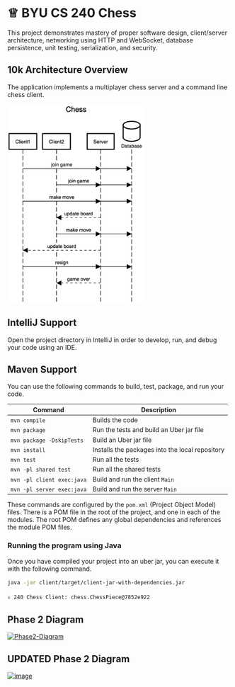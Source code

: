 # ♕ BYU CS 240 Chess

This project demonstrates mastery of proper software design, client/server architecture, networking using HTTP and WebSocket, database persistence, unit testing, serialization, and security.

## 10k Architecture Overview

The application implements a multiplayer chess server and a command line chess client.

[![Sequence Diagram](10k-architecture.png)](https://sequencediagram.org/index.html#initialData=C4S2BsFMAIGEAtIGckCh0AcCGAnUBjEbAO2DnBElIEZVs8RCSzYKrgAmO3AorU6AGVIOAG4jUAEyzAsAIyxIYAERnzFkdKgrFIuaKlaUa0ALQA+ISPE4AXNABWAexDFoAcywBbTcLEizS1VZBSVbbVc9HGgnADNYiN19QzZSDkCrfztHFzdPH1Q-Gwzg9TDEqJj4iuSjdmoMopF7LywAaxgvJ3FC6wCLaFLQyHCdSriEseSm6NMBurT7AFcMaWAYOSdcSRTjTka+7NaO6C6emZK1YdHI-Qma6N6ss3nU4Gpl1ZkNrZwdhfeByy9hwyBA7mIT2KAyGGhuSWi9wuc0sAI49nyMG6ElQQA)

## IntelliJ Support

Open the project directory in IntelliJ in order to develop, run, and debug your code using an IDE.

## Maven Support

You can use the following commands to build, test, package, and run your code.

| Command                    | Description                                     |
| -------------------------- | ----------------------------------------------- |
| `mvn compile`              | Builds the code                                 |
| `mvn package`              | Run the tests and build an Uber jar file        |
| `mvn package -DskipTests`  | Build an Uber jar file                          |
| `mvn install`              | Installs the packages into the local repository |
| `mvn test`                 | Run all the tests                               |
| `mvn -pl shared test`     | Run all the shared tests                        |
| `mvn -pl client exec:java` | Build and run the client `Main`                 |
| `mvn -pl server exec:java` | Build and run the server `Main`                 |

These commands are configured by the `pom.xml` (Project Object Model) files. There is a POM file in the root of the project, and one in each of the modules. The root POM defines any global dependencies and references the module POM files.

### Running the program using Java

Once you have compiled your project into an uber jar, you can execute it with the following command.

```sh
java -jar client/target/client-jar-with-dependencies.jar

♕ 240 Chess Client: chess.ChessPiece@7852e922
```

## Phase 2 Diagram

[![Phase2-Diagram](https://github.com/mailiap/chess/assets/103383293/3dfba1eb-34eb-4104-bd5e-65f6a5116541)](https://sequencediagram.org/index.html#initialData=C4S2BsFMAIGEAtIGckCh0AcCGAnUBjEbAO2DnBElIEZVs8RCSzYKrgAmO3AorU6AGVIOAG4jUAEyzAsAIyxIYAERnzFkdKgrFIuaKlaUa0ALQA+ISPE4AXNABWAexDFoAcywBbTcLEizS1VZBSVbbVc9HGgnADNYiN19QzZSDkCrfztHFzdPH1Q-Gwzg9TDEqJj4iuSjdmoMopF7LywAaxgvJ3FC6wCLaFLQyHCdSriEseSm6NMBurT7AFcMaWAYOSdcSRTjTka+7NaO6C6emZK1YdHI-Qma6N6ss3nU4Gpl1ZkNrZwdhfeByy9hwyBA7mIT2KAyGGhuSWi9wuc0shttps://sequencediagram.org/index.html#initialData=IYYwLg9gTgBAwgCwKYGcVwDYEskDswBQADsFGFiFifjAMpJQBuDxp5l1YdDjFqrZClWA0AIsDDAAgiBCoUA9sLETgAI2AokBAgHMoEAK5EYAYihIAJvAxJSMYESLYQErBFxmA7gixhtiPKYODQAtAB83EwMAFwwANqiAKIAMkkAKkkAujAA9OKSAEKa2vTRsBFRvHIocSC2pAXqJQAUAJQEZdWoMJVNMjW1MJZItv5SGBgAqlpQTe0E-bLyvZFNGloxyWmZMABUMABiAEoA8gCyMDMMTZ08fCirMEuDcSNjSBMYAOLAALZIeYdF4rPqqDZILapDJJfZHM6XX4A25dB5PEFoN6jJDjSZSQxgBBAxaqAagtbgkpQnawg4nC4wfGE24Yx6hSqompxXCGSZ3Jho9mRLqxGA8vkiiqVQJoYJ4MBxeIAJgADCqsgQ8JYdPojCZTNARLokDBjkhdFgUP5YKYfH4kBqZehsPKnpLFQAFU60dI5XKGWYAHVwAG8AwxcP8kAAaGAkNBeaCWWNIP7ALAYAC+-OYFWF9y5MAsFqtDGuUBa4bmqg6nJ6YMkZMxMBAyBAAGskgAPS3kXC6cuV2aRgHA0nLNDoymbWjQuDpGBVkcm+mXcss8eDXocguoGJVmDQMW8jA5wUUxsToYgCwSJCDqtNMeXrcN5qbACSADlZ8cF0uo1jeMUETKBkxgVN0wwGBv3SU4rlmFFdzZC9pCvOpb3GAkEHSCB2zwIcIyjZ80NfVCIRib9f3-YdAIcbDcPwzxYPgpkiVUEkX1BHcBULYAGLwvAzxqbd83KOJ+MJRihMlUT4GQWUXXwRVVXVGAQxgAAiACAU0mJNM02NNMknDBNwPSDJgbMtR1AxjDMABPUYMAgLwYBSCALU8Uw1AwUB2wIJ05TCMTc09b1fTyLQ0HcXBgxDbTaN0-TDK04DQMsCzNOzWSeO6IYXK8h9EJrYT61QpshmNMBy0KBzy2XQioGXEjKqnSQKNnNJ50XJKVwRBCbg41k5LrIYD0sVRD1gcVTzG9rSPkDC7CwqSzKalrOMWyc3woqikj-XqiIBIDNBApMUzTDMYK-ODBurSQtraoUqgeCSBKYsq2Ty0V6LWz7culBTnRCBUElUnINMS46kCyoyTOk8yUqszVcG1PQ7P1fQkDwdzPKMLhbV8fxAuB4KuB+qBFW2GE-WilBYuDEzoCwAAvNwPDiAAeBGzPCHMGDdZC4kKgnB15pja2QhbKqxD42MRloJbwVqrwWiiad2OkBrYjcuJ2vK3uPCVpZe91jbmnhBZeoKlLB5U1Q1GyMb1MxfMME0Ul7GAkR6In7VJoI7aF8T4m+DI-V0KMmewln2fITmYB5j68H53LQqN7ArVOAAzX2UCVlPcCl3jyueTclpgar84WEbdqpLqkh67WGV9vXtu+jPCyjgEFHms2rapnv+EByJbdBmIHbUqHh5QPSEgS4eP1EeeAEYlQAZgAFiMu1-AaqM4a03z-IP5KDKM4evyjFLMxgLJrLR2zXdMIhDCgZwTTgTCTV97xiYCGTYOlNwo+kjtHSMscoBsw5rgbmytcDhHippK+h9b4CzzK9QsN4VpIF9oXf6eBYyoNHF9GW6Eq44nFkXVWZFy4dSpHQOcNEYbwgZLrYaFcDZdz3EdZqUYyFvllrgJAXh8E6RjFXKM19SF13IlSfah0JHEOkVGG6d026cP1p3LBvCl6iEESAqRAJl4YLkuPeUKlHbqS0votem8t4o2di7eyr8sC4HbDAAAUhAdxPs1H+xJhYkKVRRTxA9FMSKuRh6BmZtA+OsV4FFyQaGTSzhgBOSgHACALkoAWQAOoAAkPyZFyIUFIUg4AAGlUooKjMvex28Ubp10UMAAVr43A+CEFAT8pk7JuSVEmNECXfK5DXiULAL7Oqy8Wj6NoeSeh75IRMO6guFuiIozt2eobbuajJqPX7kY4ewwOKj3kkHCe4NHao21EAAAI49nyMG6ElQQA)

## UPDATED Phase 2 Diagram
[![image](https://github.com/mailiap/chess/assets/103383293/fb7da8a0-3532-4eb2-bf60-0ad37917ee88)](https://sequencediagram.org/index.html#initialData=IYYwLg9gTgBAwgCwKYGcVwDYEskDswBQADsFGFiFifjAMpJQBuDxp5l1YdDjFqrZClWA0AIsDDAAgiBCoUA9sLETgAI2AokBAgHMoEAK5EYAYihIAJvAxJSMYESLYQErBFxmA7gixhtiPKYODQAtAB83EwMAFwwANqiAKIAMkkAKkkAujAA9OKSAEKa2vTRsBFRvHIocSC2pAXqJQAUAJQEZdWoMJVNMjW1MJZItv5SGBgAqlpQTe0E-bLyvZFNGlpxyWmZMABUMABiAEoA8gCyMDMMTZ08fCirMEuDcSNjSBMYAOLAALZIeYdF4rPqqDZILapDJJfZHM6XX4A25dB5PEFoN6jJDjSZSQxgBBAxaqAagtbgkpQnawg4nC4wfGE24Yx6hSqompxXCGSZ3Jho9mRLqxGA8vkiiqVQJoYJ4MBxeIAJgADCqsgQ8JYdPojCZTNARLokDBjkhdFgUP5YKYfH4kBqZehsPKnpLFQAFU60dI5XKGWYAHVwAG8AwxcP8kAAaGAkNBeaCWWNIP7ALAYAC+-OYFWF9y5MAsFqtDGuUBa4bmqg6nJ6YMkZMxMBAyBAAGskgAPS3kXC6cuV2aRgHA0nLNDoymbOjQuDpGBVkcm+mXcss8eDXocguoGJVmDQMW8jA5wUUxsToYgCwSJCDqtNMeXrcN5ozgCSADlaEljgulyjWN4xQRMoGTGBU3TDAYG-dJTiuWYUV3NkL2kK86lvcYCQQdIIHbPAhwjKNn3Q180IhOJv1-f9F2HICHBwvCCM8OCEKZIlVBJF9QR3AVC2AJj8LwM8am3fNyjiQTCWYkTJXE+BkFlF18EVVV1RgEMYAAIkAgFtJibTtNjbTpNw4TcAMoyYGzLUdQMYwzAAT1GDAIC8GAUggC1PFMNQMFAdsCCdOUwgk3NPW9X08i0NB3FwYMQ10+j9MM4ydJAsDLCs7Ts3kvjuiGNyfIfJCa1E+s0KbIZjTActCic8tlyIqBl1I6qp0kSjZzSec6OIgF4QZdcuNZBS6yGA9LFUQ9YHFU8Js6sj5EwuxsJkiyWra7jlsnN9uuov8AJSmM400UCkxTNMM1gr94MQm5Rs3XjwoeKShJYiq2QK0UzNk3AcwYBSQpUhUEnUnItOSgakByky-osnKbM1XBtT0Bz9X0JA8E87yjC4W1fH8YKlOdEIuB+qBFW2GE-VilB4uDMzoCwAAvNwPDiAAeBGWPCQG8yqN6YGK-HB15vBaxQpbqqxD4OP+loJdwdqryW7qad2OkEUZHCNx4vaCuF+avvGnhRRN-LpVJ0KweVNUNTs9G9TMfzDBNFJexgJEekJ+0SaCUG3XNqmEm+DI-V0KMmZwln2fITmYB5j68H5-LXsLbArVOAAzH2UCVlOVdNt9ZZgWr6qchXNuV1XyOeadIR6pI+r0lcdY4-Xdu+jO9361qo1m48JWl0uMJbLD71mOAIDciso4BD9RFjNvgIClyoBnueOh2jr9qpW6aIXBekCXleTtu+6fa7vejcLE-hi4xax9ecucR9loT6XuvyQbrqD9-L1Bc2sGTXyegbHuQt75RkeEeS2o9KZxBPgoK2kQQbkzUg7TSOlkEGQSElL+og8EAEYlQAGYAAsJk7T+CalGOGOl-KBToalIyJkT5fijGlTMMAsi2VRvZF2pgiCGCgM4E0cBJ7e0Hn7Ym6DXSIISF6H0kdo6RljlANmHNcDc2VuERK2kOH0O4QLYO-E+43jWkgD+ytYxGNHCXKq48K6zELhtFiP89oUQAXOY6MMhqXE7uA7uZtzGTROo4v+3cYi4CQF4D+q9y5Rk4Q4sa+9Pw-iOv3ZcdjkmDzYtI5EwTb69xqlGJeJdFGENMUKRSgcMHgywVDQhJDyEUORk7XUjlhFYFwO2GAAApCAvTCkmikE4Fw2jvBEwCDbIOij4geimNFXIJ8Y6Ejjto3RRd9Ghm0s4YAG8t7QDwdpAA6gACQ-JkXIhQUhSDgAAaXSoY8pRC4ikMocjdOUC+4ACthm4BsUXNehyGDHKgLkxeogpZhJls4nELCkANWrixNx5kPG7zVukpugCW5+IHoNVcutmTFOxXfPubch7wLhS-Fab8wA+wakvT+bzPGoSid1PFfUQGIijDfclpSkGD2mpIalJ5ImsiQTiCFUhGDQXUBmPwTlWXQtBUc2e0B2Xqx8UAuExKwFiqxa+ClQwDkb0fmKuBErn5ONfsYUVSAPTr3BZq+ebzz4MAAPpYAgua1129jW-3WAfKYHpRBSF2Ia4AQbDZCqSYNUVMbn5VJFU-EOwM5kNPtuqFGlggA)
